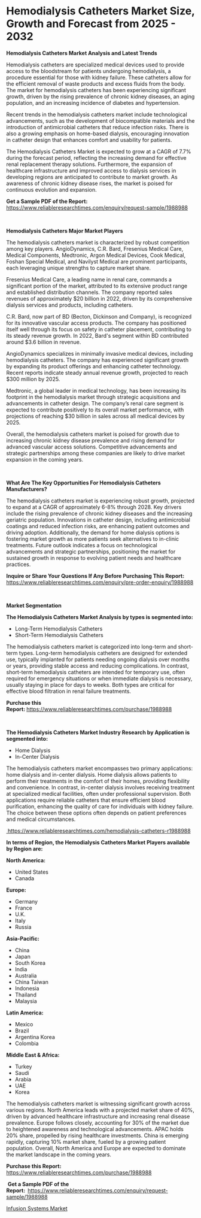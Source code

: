 <p><h1>Hemodialysis Catheters Market Size, Growth and Forecast from 2025 - 2032</h1></p><p><strong>Hemodialysis Catheters Market Analysis and Latest Trends</strong></p>
<p><p>Hemodialysis catheters are specialized medical devices used to provide access to the bloodstream for patients undergoing hemodialysis, a procedure essential for those with kidney failure. These catheters allow for the efficient removal of waste products and excess fluids from the body. The market for hemodialysis catheters has been experiencing significant growth, driven by the rising prevalence of chronic kidney diseases, an aging population, and an increasing incidence of diabetes and hypertension.</p><p>Recent trends in the hemodialysis catheters market include technological advancements, such as the development of biocompatible materials and the introduction of antimicrobial catheters that reduce infection risks. There is also a growing emphasis on home-based dialysis, encouraging innovation in catheter design that enhances comfort and usability for patients. </p><p>The Hemodialysis Catheters Market is expected to grow at a CAGR of 7.7% during the forecast period, reflecting the increasing demand for effective renal replacement therapy solutions. Furthermore, the expansion of healthcare infrastructure and improved access to dialysis services in developing regions are anticipated to contribute to market growth. As awareness of chronic kidney disease rises, the market is poised for continuous evolution and expansion.</p></p>
<p><strong>Get a Sample PDF of the Report:&nbsp;</strong> <a href="https://www.reliableresearchtimes.com/enquiry/request-sample/1988988?utm_campaign=2464&utm_medium=2&utm_source=Github&utm_content=ia&utm_term=04032025&utm_id=hemodialysis-catheters">https://www.reliableresearchtimes.com/enquiry/request-sample/1988988</a></p>
<p>&nbsp;</p>
<p><strong>Hemodialysis Catheters Major Market Players</strong></p>
<p><p>The hemodialysis catheters market is characterized by robust competition among key players. AngioDynamics, C.R. Bard, Fresenius Medical Care, Medical Components, Medtronic, Argon Medical Devices, Cook Medical, Foshan Special Medical, and Navilyst Medical are prominent participants, each leveraging unique strengths to capture market share.</p><p>Fresenius Medical Care, a leading name in renal care, commands a significant portion of the market, attributed to its extensive product range and established distribution channels. The company reported sales revenues of approximately $20 billion in 2022, driven by its comprehensive dialysis services and products, including catheters.</p><p>C.R. Bard, now part of BD (Becton, Dickinson and Company), is recognized for its innovative vascular access products. The company has positioned itself well through its focus on safety in catheter placement, contributing to its steady revenue growth. In 2022, Bard's segment within BD contributed around $3.6 billion in revenue.</p><p>AngioDynamics specializes in minimally invasive medical devices, including hemodialysis catheters. The company has experienced significant growth by expanding its product offerings and enhancing catheter technology. Recent reports indicate steady annual revenue growth, projected to reach $300 million by 2025.</p><p>Medtronic, a global leader in medical technology, has been increasing its footprint in the hemodialysis market through strategic acquisitions and advancements in catheter design. The company’s renal care segment is expected to contribute positively to its overall market performance, with projections of reaching $30 billion in sales across all medical devices by 2025.</p><p>Overall, the hemodialysis catheters market is poised for growth due to increasing chronic kidney disease prevalence and rising demand for advanced vascular access solutions. Competitive advancements and strategic partnerships among these companies are likely to drive market expansion in the coming years.</p></p>
<p>&nbsp;</p>
<p><strong>What Are The Key Opportunities For Hemodialysis Catheters Manufacturers?</strong></p>
<p><p>The hemodialysis catheters market is experiencing robust growth, projected to expand at a CAGR of approximately 6-8% through 2028. Key drivers include the rising prevalence of chronic kidney diseases and the increasing geriatric population. Innovations in catheter design, including antimicrobial coatings and reduced infection risks, are enhancing patient outcomes and driving adoption. Additionally, the demand for home dialysis options is fostering market growth as more patients seek alternatives to in-clinic treatments. Future outlook indicates a focus on technological advancements and strategic partnerships, positioning the market for sustained growth in response to evolving patient needs and healthcare practices.</p></p>
<p><strong>Inquire or Share Your Questions If Any Before Purchasing This Report:</strong> <a href="https://www.reliableresearchtimes.com/enquiry/pre-order-enquiry/1988988?utm_campaign=2464&utm_medium=2&utm_source=Github&utm_content=ia&utm_term=04032025&utm_id=hemodialysis-catheters">https://www.reliableresearchtimes.com/enquiry/pre-order-enquiry/1988988</a></p>
<p>&nbsp;</p>
<p><strong>Market Segmentation</strong></p>
<p><strong>The Hemodialysis Catheters Market Analysis by types is segmented into:</strong></p>
<p><ul><li>Long-Term Hemodialysis Catheters</li><li>Short-Term Hemodialysis Catheters</li></ul></p>
<p><p>The hemodialysis catheters market is categorized into long-term and short-term types. Long-term hemodialysis catheters are designed for extended use, typically implanted for patients needing ongoing dialysis over months or years, providing stable access and reducing complications. In contrast, short-term hemodialysis catheters are intended for temporary use, often required for emergency situations or when immediate dialysis is necessary, usually staying in place for days to weeks. Both types are critical for effective blood filtration in renal failure treatments.</p></p>
<p><strong>Purchase this Report:&nbsp;</strong><a href="https://www.reliableresearchtimes.com/purchase/1988988?utm_campaign=2464&utm_medium=2&utm_source=Github&utm_content=ia&utm_term=04032025&utm_id=hemodialysis-catheters">https://www.reliableresearchtimes.com/purchase/1988988</a></p>
<p>&nbsp;</p>
<p><strong>The Hemodialysis Catheters Market Industry Research by Application is segmented into:</strong></p>
<p><ul><li>Home Dialysis</li><li>In-Center Dialysis</li></ul></p>
<p><p>The hemodialysis catheters market encompasses two primary applications: home dialysis and in-center dialysis. Home dialysis allows patients to perform their treatments in the comfort of their homes, providing flexibility and convenience. In contrast, in-center dialysis involves receiving treatment at specialized medical facilities, often under professional supervision. Both applications require reliable catheters that ensure efficient blood purification, enhancing the quality of care for individuals with kidney failure. The choice between these options often depends on patient preferences and medical circumstances.</p></p>
<p><a href="https://www.reliableresearchtimes.com/hemodialysis-catheters-r1988988?utm_campaign=2464&utm_medium=2&utm_source=Github&utm_content=ia&utm_term=04032025&utm_id=hemodialysis-catheters">&nbsp;https://www.reliableresearchtimes.com/hemodialysis-catheters-r1988988</a></p>
<p><strong>In terms of Region, the Hemodialysis Catheters Market Players available by Region are:</strong></p>
<p>
    <p> <strong> North America: </strong>
        <ul>
            <li>United States</li>
            <li>Canada</li>
        </ul>
        </p> 
    <p> <strong> Europe: </strong>
        <ul>
            <li>Germany</li>
            <li>France</li>
            <li>U.K.</li>
            <li>Italy</li>
            <li>Russia</li>
        </ul>
        </p> 
    <p> <strong> Asia-Pacific: </strong>
        <ul>
            <li>China</li>
            <li>Japan</li>
            <li>South Korea</li>
            <li>India</li>
            <li>Australia</li>
            <li>China Taiwan</li>
            <li>Indonesia</li>
            <li>Thailand</li>
            <li>Malaysia</li>
        </ul>
        </p> 
    <p> <strong> Latin America: </strong>
        <ul>
            <li>Mexico</li>
            <li>Brazil</li>
            <li>Argentina Korea</li>
            <li>Colombia</li>
        </ul>
        </p> 
    <p> <strong> Middle East & Africa: </strong>
        <ul>
            <li>Turkey</li>
            <li>Saudi</li>
            <li>Arabia</li>
            <li>UAE</li>
            <li>Korea</li>
        </ul>
    </p>
    </p>
<p><p>The hemodialysis catheters market is witnessing significant growth across various regions. North America leads with a projected market share of 40%, driven by advanced healthcare infrastructure and increasing renal disease prevalence. Europe follows closely, accounting for 30% of the market due to heightened awareness and technological advancements. APAC holds 20% share, propelled by rising healthcare investments. China is emerging rapidly, capturing 10% market share, fueled by a growing patient population. Overall, North America and Europe are expected to dominate the market landscape in the coming years.</p></p>
<p><strong>Purchase this Report: </strong><a href="https://www.reliableresearchtimes.com/purchase/1988988?utm_campaign=2464&utm_medium=2&utm_source=Github&utm_content=ia&utm_term=04032025&utm_id=hemodialysis-catheters">https://www.reliableresearchtimes.com/purchase/1988988</a></p>
<p>&nbsp;<strong>Get a Sample PDF of the Report:&nbsp;&nbsp;</strong><a href="https://www.reliableresearchtimes.com/enquiry/request-sample/1988988?utm_campaign=2464&utm_medium=2&utm_source=Github&utm_content=ia&utm_term=04032025&utm_id=hemodialysis-catheters">https://www.reliableresearchtimes.com/enquiry/request-sample/1988988</a></p>
<p><strong></strong></p>
<p><p><a href="https://github.com/ilonaenterline65/Market-Research-Report-List-1/blob/main/infusion-systems-market.md?utm_campaign=2464&utm_medium=2&utm_source=Github&utm_content=ia&utm_term=04032025&utm_id=hemodialysis-catheters">Infusion Systems Market</a></p></p>